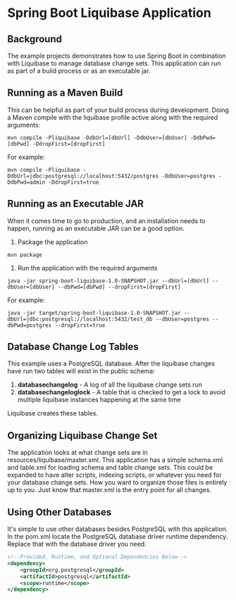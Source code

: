 # Spring Boot Liquibase Application

## Background

The example projects demonstrates how to use Spring Boot in combination with Liquibase to manage database change sets.
This application can run as part of a build process or as an executable jar.

## Running as a Maven Build

This can be helpful as part of your build process during development. Doing a Maven compile with the liquibase profile
active along with the required arguments:

```
mvn compile -Pliquibase -DdbUrl=[dbUrl] -DdbUser=[dbUser] -DdbPwd=[dbPwd] -DdropFirst=[dropFirst]
```

For example:

```
mvn compile -Pliquibase -DdbUrl=jdbc:postgresql://localhost:5432/postgres -DdbUser=postgres -DdbPwd=admin -DdropFirst=true
```

## Running as an Executable JAR

When it comes time to go to production, and an installation needs to happen, running as an executable JAR can be a good
option.

1. Package the application

```
mvn package
```

1. Run the application with the required arguments

```
java -jar spring-boot-liquibase-1.0-SNAPSHOT.jar --dbUrl=[dbUrl] --dbUser=[dbUser] --dbPwd=[dbPwd] --dropFirst=[dropFirst]
```

For example:

```
java -jar target/spring-boot-liquibase-1.0-SNAPSHOT.jar --dbUrl=jdbc:postgresql://localhost:5432/test_db --dbUser=postgres --dbPwd=postgres --dropFirst=true
```

## Database Change Log Tables

This example uses a PostgreSQL database. After the liquibase changes have run two tables will exist in the public
schema:

1. **databasechangelog** - A log of all the liquibase change sets run
2. **databasechangeloglock** - A table that is checked to get a lock to avoid multiple liquibase instances happening
   at the same time

Liquibase creates these tables.

## Organizing Liquibase Change Set

The application looks at what change sets are in resources/liquibase/master.xml.
This application has a simple schema.xml and table.xml for loading schema and table change sets. This could be expanded
to have alter scripts, indexing scripts, or whatever you need for your database change sets. How you want to organize
those files is entirely up to you. Just know that master.xml is the entry point for all changes.

## Using Other Databases

It's simple to use other databases besides PostgreSQL with this application. In the pom.xml locate the PostgreSQL
database driver runtime dependency. Replace that with the database driver you need.

```xml
<!--Provided, Runtime, and Optional Dependencies Below-->
<dependency>
    <groupId>org.postgresql</groupId>
    <artifactId>postgresql</artifactId>
    <scope>runtime</scope>
</dependency>
```

